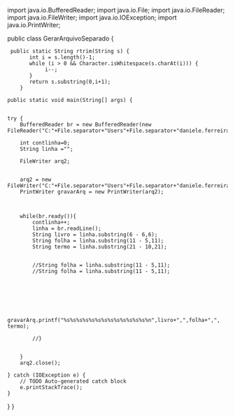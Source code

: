 import java.io.BufferedReader;
import java.io.File;
import java.io.FileReader;
import java.io.FileWriter;
import java.io.IOException;
import java.io.PrintWriter;

public class GerarArquivoSeparado {
	
	 public static String rtrim(String s) {
	       int i = s.length()-1;
	       while (i > 0 && Character.isWhitespace(s.charAt(i))) {
	            i--;
	       }
	       return s.substring(0,i+1);
	    }
	
	public static void main(String[] args) {
			
	
	try {
		BufferedReader br = new BufferedReader(new FileReader("C:"+File.separator+"Users"+File.separator+"daniele.ferreira"+File.separator+"Documents"+File.separator+"obitos.txt"));
		
		int contlinha=0;
		String linha ="";
		
		FileWriter arq2;
		
		
		arq2 = new FileWriter("C:"+File.separator+"Users"+File.separator+"daniele.ferreira"+File.separator+"Documents"+File.separator+"obitos2.txt");
		PrintWriter gravarArq = new PrintWriter(arq2);
	
		
		
		while(br.ready()){
			contlinha++;
			linha = br.readLine();
			String livro = linha.substring(6 - 6,6); 
			String folha = linha.substring(11 - 5,11); 
			String termo = linha.substring(21 - 10,21); 
						
			
			//String folha = linha.substring(11 - 5,11); 
			//String folha = linha.substring(11 - 5,11); 
			
			
			
			
			
			 
				gravarArq.printf("%s%s%s%s%s%s%s%s%s%s%s%s%s%n",livro+",",folha+",", termo);
			
			//}
			
			
		}
		arq2.close();
		
	} catch (IOException e) {
		// TODO Auto-generated catch block
		e.printStackTrace();
	} 

}
}
